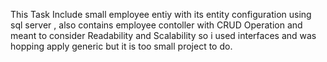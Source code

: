 This Task Include small employee entiy with its entity configuration using sql server , also contains employee contoller with CRUD Operation and meant to consider 
Readability and Scalability so i used interfaces and was hopping apply generic but it is too small project to do.
